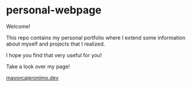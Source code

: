 ﻿# personal-webpage


Welcome!

This repo contains my personal portfolio where I extend some information about myself and projects that I realized. 

I hope you find that very useful for you!



Take a look over my page!

<a href ="https://cheerful-shortbread-b23f48.netlify.app/">
mayorcajeronimo.dev
</a>

